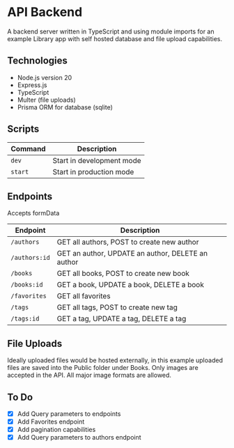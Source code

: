 # API Backend
A backend server written in TypeScript and using module imports for an example Library app with self hosted database and file upload capabilities.

## Technologies
- Node.js version 20
- Express.js
- TypeScript
- Multer (file uploads)
- Prisma ORM for database (sqlite)

## Scripts
| Command | Description |
| ------- | ----------- |
| `dev` | Start in development mode |
| `start` | Start in production mode |

## Endpoints
Accepts formData

| Endpoint | Description |
| ------- | ----------- |
| `/authors` | GET all authors, POST to create new author |
| `/authors:id` | GET an author, UPDATE an author, DELETE an author |
| `/books` | GET all books, POST to create new book |
| `/books:id` | GET a book, UPDATE a book, DELETE a book |
| `/favorites` | GET all favorites |
| `/tags` | GET all tags, POST to create new tag |
| `/tags:id` | GET a tag, UPDATE a tag, DELETE a tag |

## File Uploads
Ideally uploaded files would be hosted externally, in this example uploaded files are saved into the Public folder under Books. Only images are accepted in the API. All major image formats are allowed.

## To Do
- [x] Add Query parameters to endpoints
- [x] Add Favorites endpoint
- [x] Add pagination capabilities
- [x] Add Query parameters to authors endpoint
